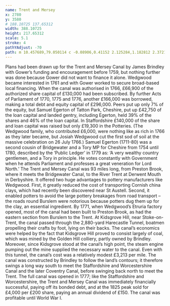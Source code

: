 ```yaml
---
name: Trent and Mersey
x: 2780
y: 3580
# 188.10725 137.65312
width: 388.10725
height: 217.65312
scale: 5.1
stroke: 4
pathYAdjust: -70
path: m 10.457689,79.050114 c -0.08906,0.41152 2.125284,1.182812 2.372167,1.301637 1.284011,0.61799 2.2163,1.83506 3.397953,2.603275 0.787381,0.511892 2.160137,0.749911 3.077387,0.942543 1.988199,0.417545 3.977091,1.840442 5.898328,2.064698 3.511115,0.409837 4.317086,-2.016985 8.014048,-0.134676 0.397097,0.202181 1.204211,0.474226 1.474592,0.852802 0.386085,0.540584 -0.455613,1.896806 -0.06412,2.513502 0.259924,0.409443 2.201109,4.289055 1.602828,4.847487 -0.416089,0.388379 -1.250635,0.292039 -1.666949,0.583512 -0.548527,0.384043 -0.586576,3.446 -0.192326,3.860012 1.137203,1.194197 2.300949,2.183284 3.462073,3.321434 1.506178,1.47637 2.164815,3.54154 3.462073,5.20655 0.606483,0.77841 1.443122,1.38271 1.987481,2.19931 0.155877,0.23383 1.12467,0.77818 1.154025,0.94257 0.379159,2.12345 0.01786,4.64618 0.384654,6.95703 0.94107,1.32729 1.310746,2.69737 2.179839,3.32143 1.301676,0.91119 4.481523,1.33884 6.090655,1.66073 1.129504,0.22595 2.526168,-0.0927 3.590279,0.40394 2.48493,1.15984 6.542762,2.77424 8.206409,4.93726 0.642991,0.83599 0.973813,1.94701 1.602796,2.82769 1.24696,1.74595 3.142901,2.71794 4.231412,4.62307 0.989272,1.73144 1.148184,3.57861 1.987482,5.3412 0.912907,1.91716 3.503228,5.3628 3.846726,7.0468 0.461323,2.26164 -0.483661,4.55074 -0.256447,6.7775 0.634362,6.21688 1.01087,11.98697 3.141506,17.95364 0.497782,1.39399 4.379331,4.91848 5.706002,5.47584 1.059481,0.44511 4.394345,5.68044 5.513676,6.77751 1.98293,1.94351 4.195455,3.44377 6.3471,5.25146 0.960244,0.80674 1.128146,1.89371 1.795155,2.82769 0.546172,0.76477 2.370037,2.0051 2.500377,2.91747 0.13078,0.91545 -1.0641,1.6253 -0.64113,2.5135 0.67223,1.41162 6.84617,3.58104 8.7193,4.89236 5.18748,5.20291 9.8023,9.23743 17.50267,11.3108 1.64778,0.32963 2.61253,2.40934 4.10321,2.55838 2.24655,0.2246 3.4607,-2.54052 5.25719,-3.41118 2.14583,-1.03997 4.56212,-0.79681 6.53943,-2.37886 1.06055,-0.84854 1.46927,-2.6991 2.17987,-3.86004 0.59013,-0.96411 1.86486,-1.4454 2.43623,-2.37886 0.59733,-0.97588 0.86734,-3.12419 1.73103,-3.81513 2.26102,-1.80879 3.68234,-4.80969 5.77012,-7.00193 0.66886,-0.70233 0.50578,-2.08563 1.28227,-2.73792 2.72137,-2.28612 5.84088,-4.13357 8.78335,-6.194 1.40316,-0.98254 2.36442,-2.65634 3.84679,-3.54585 1.75783,-1.0548 3.05143,-0.47801 4.87251,0 1.86505,0.48955 3.58095,0.59412 5.38547,1.43628 2.60457,1.21554 8.17428,6.8086 11.15552,3.05211 1.73437,-2.18536 3.56091,-3.68203 5.96242,-5.027 1.80201,-1.00922 1.70438,-0.6899 2.22825,-0.6485
---
```


Plans had been drawn up for the Trent and Mersey Canal by James Brindley with Gower’s funding and encouragement before 1759, but nothing further was done because Gower did not want to finance it alone. Wedgwood became interested in 1761 and with Gower worked to secure broad-based local financing. When the canal was authorised in 1766, £66,900 of the authorized share capital of £130,000 had been subscribed. By further Acts of Parliament of 1770, 1775 and 1776, another £166,000 was borrowed, making a total debt and equity capital of £296,000.
Peers put up only 7% of the equity, but Samuel Egerton of Tatton Park, Cheshire, put up £42,750 of the loan capital and landed gentry, including Egerton, held 39% of the shares and 46% of the loan capital. In Staffordshire £140,000 of the share and loan capital was raised but only £19,300 in the Potteries. (The Wedgwood family, who contributed £6,000, were nothing like as rich in 1766 as they later became, but Josiah Wedgwood cut the first sod of soil at the massive celebration on 26 July 1766.) Samuel Egerton (1711-80) was a second cousin of Bridgewater and a Tory MP for Cheshire from 1754 until 1780, described by the ‘Public Ledger’ in 1779 as: ‘A very wealthy country gentlemen, and a Tory in principle. He votes constantly with Government when he attends Parliament and professes a great veneration for Lord North.’
The Trent and Mersey Canal was 93 miles long, from Preston Brook, where it meets the Bridgewater Canal, to the River Trent at Derwent Mouth in Derbyshire. It offered two huge advantages to pottery manufacturers like Wedgwood. First, it greatly reduced the cost of transporting Cornish china clays, which had recently been discovered near St Austell. Second, it enabled potters to avoid the large pottery breakages from road transport – the roads round Burslem were notorious because potters dug them up for the clay, an essential ingredient.
By 1771, when Wedgwood’s Etruria factory opened, most of the canal had been built to Preston Brook, as had the eastern section from Burslem to the Trent. At Kidsgrove Hill, near Stoke-on-Trent, the canal passed through the 2,880-yard Harecastle Tunnel, boatmen propelling their crafts by foot, lying on their backs. The canal’s economics were helped by the fact that Kidsgrove Hill proved to consist largely of coal, which was mined by the Golden Hill colliery, partly owned by Brindley. Moreover, since Kidsgrove stood at the canal’s high point, the steam engine pumping out the mine supplied the necessary water to the canal. Even with this tunnel, the canal’s cost was a relatively modest £3,213 per mile.
The canal was constructed by Brindley to follow the land’s contours; it therefore swings a long way south to meet the Staffordshire and Worcestershire Canal and the later Coventry Canal, before swinging back north to meet the Trent. The full canal was opened in 1777; like the Staffordshire and Worcestershire, the Trent and Mersey Canal was immediately financially successful, paying off its bonded debt, and at the 1825 peak sold for £4,000 per £200 share, paying an annual dividend of £150. The canal was profitable until World War I.

